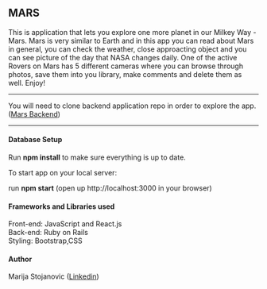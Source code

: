 <h2>MARS</h2>

This is application that lets you explore one more planet in our Milkey Way - Mars. Mars is very similar to Earth and in this app you can read about Mars in general, you can check the weather, close approacting object and you can see picture of the day that NASA changes daily. One of the active Rovers on Mars has 5 different cameras where you can browse through photos, save them into you library, make comments and delete them as well. Enjoy!
***
You will need to  clone backend application repo in order to explore the app.(<a href="https://github.com/marijastojanovic5/back_end_mars">Mars Backend</a>)
***
<h4>Database Setup</h4>

Run <b>npm install</b> to make sure everything is up to date.</br>

To start app on your local server:</br>

run <b>npm start</b> (open up http://localhost:3000 in your browser)</br>

<h4>Frameworks and Libraries used</h4>

Front-end: JavaScript and React.js </br>
Back-end: Ruby on Rails</br>
Styling: Bootstrap,CSS</br>


<h4>Author</h4>
 Marija Stojanovic (<a href="https://www.linkedin.com/in/marijastojanovic1987/">Linkedin</a>)